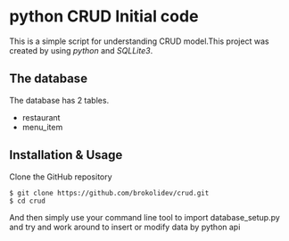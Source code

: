 # python CRUD Initial code

This is a simple script for understanding CRUD model.This project was created by using _python_ and _SQLLite3_.

## The database

The database has 2 tables.

- restaurant
- menu_item

## Installation & Usage

Clone the GitHub repository
```
$ git clone https://github.com/brokolidev/crud.git
$ cd crud
```

And then simply use your command line tool to import database_setup.py and try and work around to insert or modify data by python api
